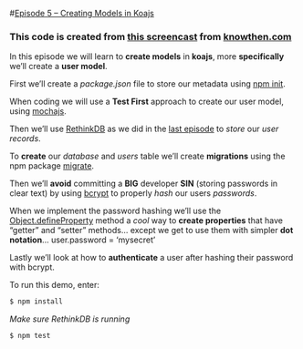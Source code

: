 #[Episode 5 – Creating Models in Koajs](http://knowthen.com/episode-5-creating-models-in-koajs/)

### This code is created from [this screencast](http://knowthen.com/episode-5-creating-models-in-koajs/) from [knowthen.com](http://knowthen.com/ "KnowThen")

In this episode we will learn to **create models** in **koajs**, more **specifically** we’ll create a **user model**.

First we’ll create a _package.json_ file to store our metadata using [npm init](https://docs.npmjs.com/cli/init "npm init").

When coding we will use a **Test First** approach to create our user model, using [mochajs](http://mochajs.org/ "mocha").

Then we’ll use [RethinkDB](http://rethinkdb.com/ "RethinkDB") as we did in the [last episode](http://knowthen.com/episode-4-writing-middleware-in-koajs/ "Last Episode") to _store_ our _user records_.

To **create** our _database_ and _users_ table we’ll create **migrations** using the npm package [migrate](https://github.com/tj/node-migrate "node-migrate").

Then we’ll **avoid** committing a **BIG** developer **SIN** (storing passwords in clear text) by using [bcrypt](http://en.wikipedia.org/wiki/Bcrypt "bycrypt") to properly _hash_ our users _passwords_.

When we implement the password hashing we’ll use the [Object.defineProperty](https://developer.mozilla.org/en-US/docs/Web/JavaScript/Reference/Global_Objects/Object/defineProperty "Object.defineProperty") method a _cool_ way to **create properties** that have “getter” and “setter” methods... except we get to use them with simpler **dot notation**... user.password = ‘mysecret’

Lastly we’ll look at how to **authenticate** a user after hashing their password with bcrypt.

To run this demo, enter:

```bash
$ npm install
```

_Make sure RethinkDB is running_

```bash
$ npm test
```
